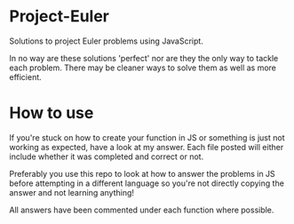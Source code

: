 # Project-Euler
Solutions to project Euler problems using JavaScript.

In no way are these solutions 'perfect' nor are they the only way to tackle each problem. There may be cleaner ways to solve them as well as more efficient.

# How to use
If you're stuck on how to create your function in JS or something is just not working as expected, have a look at my answer. Each file posted will either include whether it was completed and correct or not.

Preferably you use this repo to look at how to answer the problems in JS before attempting in a different language so you're not directly copying the answer and not learning anything!

All answers have been commented under each function where possible.
